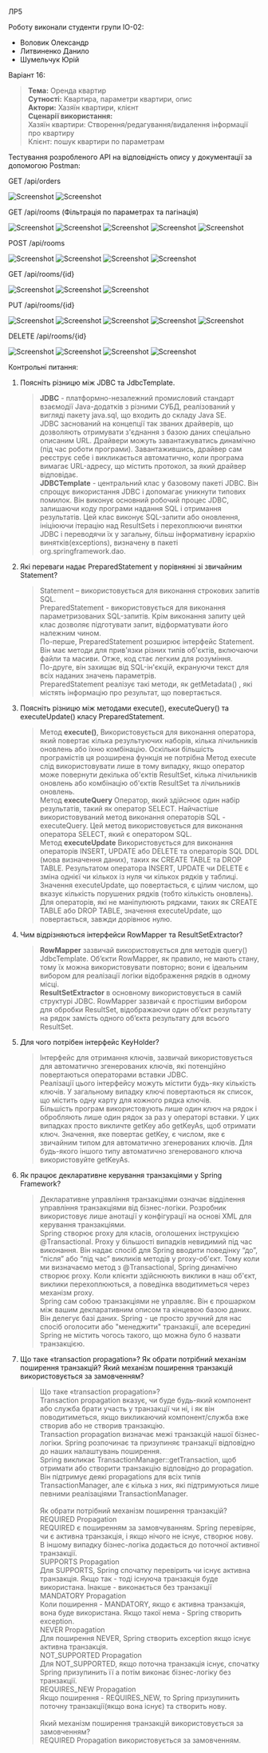ЛР5

Роботу виконали студенти групи ІО-02:
- Воловик Олександр
- Литвиненко Данило
- Шумельчук Юрій

Варіант 16:
><b>Тема:</b> Оренда квартир
<br><b>Сутності:</b> Квартира, параметри квартири, опис
<br><b>Актори:</b> Хазяїн квартири, клієнт 
<br><b>Сценарії використання:</b> 
<br>Хазяїн квартири: Створення/редагування/видалення інформації про квартиру
<br>Клієнт: пошук квартири по параметрам

Тестування розробленого API на відповідність опису у документації за допомогою Postman:

GET /api/orders

![Screenshot](readme/GET_orders_doc.png)
![Screenshot](readme/GET_orders_200.png)

GET /api/rooms (Фільтрація по параметрах та пагінація)

![Screenshot](readme/GET_rooms_doc.png)
![Screenshot](readme/GET_rooms_200.png)
![Screenshot](readme/GET_rooms_200_filtered.png)
![Screenshot](readme/GET_rooms_200_filtered2.png)
![Screenshot](readme/GET_rooms_200_paginated.png)

POST /api/rooms

![Screenshot](readme/POST_rooms_doc.png)
![Screenshot](readme/POST_rooms_200.png)
![Screenshot](readme/POST_rooms_400.png)
![Screenshot](readme/POST_rooms_401.png)

GET /api/rooms/{id}

![Screenshot](readme/GET_rooms_id_doc.png)
![Screenshot](readme/GET_rooms_id_200.png)
![Screenshot](readme/GET_rooms_id_404.png)

PUT /api/rooms/{id}

![Screenshot](readme/PUT_rooms_id_doc.png)
![Screenshot](readme/PUT_rooms_id_200.png)
![Screenshot](readme/PUT_rooms_id_400.png)
![Screenshot](readme/PUT_rooms_id_401.png)
![Screenshot](readme/PUT_rooms_id_404.png)

DELETE /api/rooms/{id}

![Screenshot](readme/DELETE_rooms_id_doc.png)
![Screenshot](readme/DELETE_rooms_id_200.png)
![Screenshot](readme/DELETE_rooms_id_401.png)
![Screenshot](readme/DELETE_rooms_id_404.png)

Контрольні питання:

1. Поясніть різницю між JDBC та JdbcTemplate.
   > <b>JDBC</b> - платформно-незалежний промисловий стандарт взаємодії Java-додатків з різними СУБД, реалізований у вигляді пакету java.sql, що входить до складу Java SE. <br> JDBC заснований на концепції так званих драйверів, що дозволяють отримувати з'єднання з базою даних спеціально описаним URL. Драйвери можуть завантажуватись динамічно (під час роботи програми).
   Завантажившись, драйвер сам реєструє себе і викликається автоматично, коли програма вимагає URL-адресу, що містить протокол, за який драйвер відповідає.
   <br><b>JDBCTemplate</b> - центральний клас у базовому пакеті JDBC. Він спрощує використання JDBC і допомагає уникнути типових помилок. Він виконує основний робочий процес JDBC, залишаючи коду програми надання SQL і отримання результатів. Цей клас виконує SQL-запити або оновлення, ініціюючи ітерацію над ResultSets і перехоплюючи винятки JDBC і переводячи їх у загальну, більш інформативну ієрархію винятків(exceptions), визначену в пакеті org.springframework.dao.
2. Які переваги надає PreparedStatement у порівнянні зі звичайним Statement?
   > Statement – використовується для виконання строкових запитів SQL.
   <br>PreparedStatement - використовується для виконання параметризованих SQL-запитів. Крім виконання запиту цей клас дозволяє підготувати запит, відформатувати його належним чином.
   <br>По-перше, PreparedStatement розширює інтерфейс Statement. Він має методи для прив'язки різних типів об'єктів, включаючи файли та масиви. Отже, код стає легким для розуміння.
   <br>По-друге, він захищає від SQL-ін'єкцій, екрануючи текст для всіх наданих значень параметрів.
   <br>PreparedStatement реалізує такі методи, як getMetadata() , які містять інформацію про результат, що повертається.
3. Поясніть різницю між методами execute(), executeQuery() та executeUpdate() класу PreparedStatement.
   > Метод <b>execute()</b>, Використовується для виконання оператора, який повертає кілька результуючих наборів, кілька лічильників оновлень або їхню комбінацію. Оскільки більшість програмістів ця розширена функція не потрібна Метод execute слід використовувати лише в тому випадку, якщо оператор може повернути декілька об'єктів ResultSet, кілька лічильників оновлень або комбінацію об'єктів ResultSet та лічильників оновлень.
   <br>Метод <b>executeQuery</b> Оператор, який здійснює один набір результатів, такий як оператор SELECT. Найчастіше використовуваний метод виконання операторів SQL - executeQuery. Цей метод використовується для виконання оператора SELECT, який є оператором SQL.
   <br>Метод <b>executeUpdate</b> Використовується для виконання операторів INSERT, UPDATE або DELETE та операторів SQL DDL (мова визначення даних), таких як CREATE TABLE та DROP TABLE. Результатом оператора INSERT, UPDATE чи DELETE є зміна однієї чи кількох із нуля чи кількох рядків у таблиці. Значення executeUpdate, що повертається, є цілим числом, що вказує кількість порушених рядків (тобто кількість оновлень). Для операторів, які не маніпулюють рядками, таких як CREATE TABLE або DROP TABLE, значення executeUpdate, що повертається, завжди дорівнює нулю.
4. Чим відрізняються інтерфейси RowMapper<T> та ResultSetExtractor<T>?
   > <b>RowMapper</b> зазвичай використовується для методів query() JdbcTemplate. Об’єкти RowMapper, як правило, не мають стану, тому їх можна використовувати повторно; вони є ідеальним вибором для реалізації логіки відображення рядків в одному місці.
   <br><b>ResultSetExtractor</b> в основному використовується в самій структурі JDBC. RowMapper зазвичай є простішим вибором для обробки ResultSet, відображаючи один об’єкт результату на рядок замість одного об’єкта результату для всього ResultSet.
5. Для чого потрібен інтерфейс KeyHolder?
   > Інтерфейс для отримання ключів, зазвичай використовується для автоматично згенерованих ключів, які потенційно повертаються операторами вставки JDBC.
   <br>Реалізації цього інтерфейсу можуть містити будь-яку кількість ключів. У загальному випадку ключі повертаються як список, що містить одну карту для кожного рядка ключів.
   <br>Більшість програм використовують лише один ключ на рядок і обробляють лише один рядок за раз у операторі вставки. У цих випадках просто викличте getKey або getKeyAs, щоб отримати ключ. Значення, яке повертає getKey, є числом, яке є звичайним типом для автоматично згенерованих ключів. Для будь-якого іншого типу автоматично згенерованого ключа використовуйте getKeyAs.
6. Як працює декларативне керування транзакціями у Spring Framework?
   > Декларативне управління транзакціями означає відділення управління транзакціями від бізнес-логіки. Розробник використовує лише анотації у конфігурації на основі XML для керування транзакціями.
   <br>Spring створює proxy для класів, оголошених інструкцією @Transactional. Proxy у більшості випадків невидимий під час виконання. Він надає спосіб для Spring вводити поведінку “до”, “після” або “під час” викликів методів у proxy-об'єкт. Тому коли ми визначаємо метод з @Transactional, Spring динамічно створює proxy. Коли клієнти здійснюють виклики в наш об'єкт, виклики перехоплюються, а поведінка вводитиметься через механізм proxy.
   <br>Spring сам собою транзакціями не управляє. Він є прошарком між вашим декларативним описом та кінцевою базою даних. Він делегує базі даних. Spring - це просто зручний для нас спосіб оголосити або "менеджити" транзакції, але всередині Spring не містить чогось такого, що можна було б назвати транзакцією.
7. Що таке «transaction propagation»? Як обрати потрібний механізм поширення транзакцій? Який механізм поширення транзакцій використовується за замовченням?
   > Що таке «transaction propagation»?
   <br>Transaction propagation вказує, чи буде будь-який компонент або служба брати участь у транзакції чи ні, і як він поводитиметься, якщо викликаючий компонент/служба вже створив або не створив транзакцію.
   <br>Transaction propagation визначає межі транзакцій нашої бізнес-логіки. Spring розпочинає та призупиняє транзакції відповідно до наших налаштувань поширення.
   <br>Spring викликає TransactionManager::getTransaction, щоб отримати або створити транзакцію відповідно до propagation. Він підтримує деякі propagations для всіх типів TransactionManager, але є кілька з них, які підтримуються лише певними реалізаціями TransactionManager.
   <br><br>Як обрати потрібний механізм поширення транзакцій?
   <br>REQUIRED Propagation
   <br>REQUIRED є поширенням за замовчуванням. Spring перевіряє, чи є активна транзакція, і якщо нічого не існує, створює нову. В іншому випадку бізнес-логіка додається до поточної активної транзакції.
   <br>SUPPORTS Propagation
   <br>Для SUPPORTS, Spring спочатку перевірить чи існує активна транзакція. Якщо так - тоді існуюча транзакція буде використана. Інакше - виконається без транзакції
   <br>MANDATORY Propagation
   <br>Коли поширення - MANDATORY, якщо є активна транзакція, вона буде використана. Якщо такої нема - Spring створить exception.
   <br>NEVER Propagation
   <br>Для поширення NEVER, Spring створить exception якщо існує активна транзакція.
   <br>NOT_SUPPORTED Propagation
   <br>Для NOT_SUPPORTED, якщо поточна транзакція існує, спочатку Spring призупинить її а потім виконає бізнес-логіку без транзакції.
   <br>REQUIRES_NEW Propagation
   <br>Якщо поширення - REQUIRES_NEW, то Spring призупинить поточну транзакції(якщо вона існує) та створить нову.
   <br><br>Який механізм поширення транзакцій використовується за замовченням?
   <br>REQUIRED Propagation використовується за замовченням.
